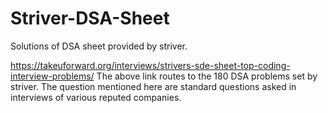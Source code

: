 # Striver-DSA-Sheet
Solutions of DSA sheet provided by striver.

https://takeuforward.org/interviews/strivers-sde-sheet-top-coding-interview-problems/ 
The above link routes to the 180 DSA problems set by striver. The question mentioned here are standard questions asked in interviews of various reputed companies. 
